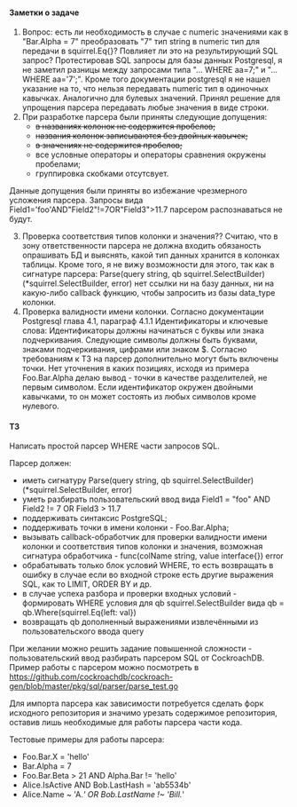 #### Заметки о задаче
1. Вопрос: есть ли необходимость в случае с numeric значениями как в "Bar.Alpha = 7" преобразовать "7" тип string в numeric тип для передачи в squirrel.Eq{}? Повлияет ли это на результирующий SQL запрос? Протестировав SQL запросы для базы данных Postgresql, я не заметил разницы между запросами типа "... WHERE aa=7;" и "... WHERE aa='7';". Кроме того документации postgresql я не нашел указание на то, что нельзя передавать numeric тип в одиночных кавычках. Аналогично для булевых значений. Принял решение для упрощения парсера передавать любые значения в виде строки.
2. При разработке парсера были приняты следующие допущения:
    - ~~в названиях колонок не содержится пробелов;~~
    - ~~названия колонок записываются без двойных кавычек;~~
    - ~~в значениях не содержится пробелов;~~
    - все условные операторы и операторы сравнения окружены пробелами;
    - группировка скобками отсутсвует.

Данные допущения были приняты во избежание чрезмерного усложения парсера. Запросы вида Field1='foo'AND"Field2"!=7OR"Field3">11.7 парсером распознаваться не будут.

3. Проверка соответствия типов колонки и значения?? Считаю, что в зону ответственности парсера не должна входить обязаность опрашивать БД и выяснять, какой тип данных хранится в колонках таблицы. Кроме того, я не вижу возможности для этого, так как в сигнатуре парсера: Parse(query string, qb squirrel.SelectBuilder)(*squirrel.SelectBuilder, error) нет ссылки ни на базу данных, ни на какую-либо callback функцию, чтобы запросить из базы data_type колонки.
4. Проверка валидности имени колонки. Согласно документации Postgresql глава 4.1, параграф 4.1.1 Идентификаторы и ключевые слова: Идентификаторы должны начинаться с буквы или знака подчеркивания. Следующие символы должны быть буквами, знаками подчеркивания, цифрами или знаком $. Согласно требованиям к ТЗ на парсер дополнительно могут быть включены точки. Нет уточнения в каких позициях, исходя из примера Foo.Bar.Alpha делаю вывод - точки в качестве разделителей, не первым символом. Если идентификатор окружен двойными кавычками, то он может состоять из любых символов кроме нулевого.

#### ТЗ

Написать простой парсер WHERE части запросов SQL.

Парсер должен:
- иметь сигнатуру Parse(query string, qb squirrel.SelectBuilder)(*squirrel.SelectBuilder, error)
- уметь разбирать пользовательский ввод вида Field1 = "foo" AND Field2 != 7 OR Field3 > 11.7
- поддерживать синтаксис PostgreSQL;
- поддерживать точки в имени колонки - Foo.Bar.Alpha;
- вызывать callback-обработчик для проверки валидности имени колонки и соответствия типов колонки и значения, возможная сигнатура обработчика - func(colName string, value interface{}) error
- обрабатывать только блок условий WHERE, то есть возвращать в ошибку в случае если во входной строке есть другие выражения SQL, как то LIMIT, ORDER BY и др.
- в случае успеха разбора и проверки входных условий - формировать WHERE условия для qb squirrel.SelectBuilder вида qb =
qb.Where(squirrel.Eq{left: val})
- возвращать qb дополненный выражениями извлечёнными из пользовательского ввода query

При желании можно решить задание повышенной сложности - пользовательский ввод разбирать парсером SQL от CockroachDB. Пример работы с парсером можно посмотреть в https://github.com/cockroachdb/cockroach-gen/blob/master/pkg/sql/parser/parse_test.go

Для импорта парсера как зависимости потребуется сделать форк исходного репозитория и значимо урезать содержимое репозитория, оставив лишь необходимые для работы парсера части кода.

Тестовые примеры для работы парсера:

- Foo.Bar.X = 'hello'
- Bar.Alpha = 7
- Foo.Bar.Beta > 21 AND Alpha.Bar != 'hello'
- Alice.IsActive AND Bob.LastHash = 'ab5534b'
- Alice.Name ~ 'A.*' OR Bob.LastName !~ 'Bill.*'
